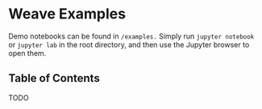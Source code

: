 # Weave Examples

Demo notebooks can be found in `/examples.` Simply run `jupyter notebook` or `jupyter lab` in the root directory, and then use the Jupyter browser to open them.

## Table of Contents

TODO
